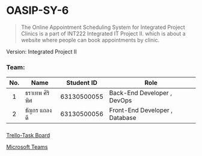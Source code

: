 # OASIP-SY-6
> The Online Appointment Scheduling System for Integrated Project Clinics is a part of INT222 Integrated IT Project II. which is about a website where people can book appointments by clinic.
> 
Version: Integrated Project II

### Team: <PP/>
| No. | Name              | Student ID   | Role |
|:---:|-------------------|--------------|------|
|  1  | ธราเทพ ศิริพิศ  | 63130500055| Back-End Developer , DevOps
|  2  | ธัญกร แถลงดี    | 63130500056| Front-End Developer , Database

###
[Trello-Task Board](https://trello.com/w/int222oasipsy6)

[Microsoft Teams](https://teams.microsoft.com/l/team/19%3asAd9RcWP38MovhIl9UdYIflHZgsHs7t88MeuDp7dGRo1%40thread.tacv2/conversations?groupId=6387f8c2-1c5a-4099-a300-cc9ad176ade3&tenantId=6f4432dc-20d2-441d-b1db-ac3380ba633d)

